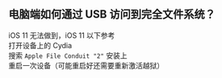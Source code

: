 ## 电脑端如何通过 USB 访问到完全文件系统？

iOS 11 无法做到，iOS 11 以下参考  
打开设备上的 Cydia  
搜索 `Apple File Conduit "2"` 安装上  
重启一次设备（可能重启好还需要重新激活越狱）  
